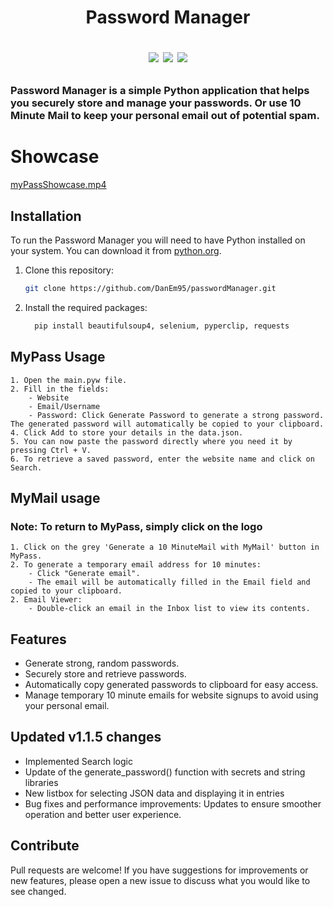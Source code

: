<h1 align="center">
	Password Manager
<p align=center>
<a href="http://makeapullrequest.com"><img src="https://img.shields.io/badge/PRs-welcome-brightgreen.svg"></a>
<a href="https://github.com/DanEm95"><img src="https://img.shields.io/badge/lead-DanEm95-lightblue"></a>
<a href="https://github.com/DanEm95/passwordManager/releases"><img src="https://img.shields.io/github/v/release/DanEm95/passwordManager.svg?label= version"></a>
</p>
</h1>

<h3 align="">
	Password Manager is a simple Python application that helps you securely store and manage your passwords. Or use 10 Minute Mail to keep your personal email out of potential spam.
</h3>

<h1 align="">
	Showcase
</h1>

[myPassShowcase.mp4](https://github.com/user-attachments/assets/0b750d0f-6423-4027-8956-797edcc99ab7)


## Installation

To run the Password Manager you will need to have Python installed on your system. You can download it from [python.org](https://www.python.org/downloads/).

1. Clone this repository:
   ```bash
   git clone https://github.com/DanEm95/passwordManager.git
2. Install the required packages:
   ```bash
	 pip install beautifulsoup4, selenium, pyperclip, requests

## MyPass Usage
```
1. Open the main.pyw file.
2. Fill in the fields:
 	- Website
 	- Email/Username
	- Password: Click Generate Password to generate a strong password. The generated password will automatically be copied to your clipboard.
4. Click Add to store your details in the data.json.
5. You can now paste the password directly where you need it by pressing Ctrl + V.
6. To retrieve a saved password, enter the website name and click on Search.
```

## MyMail usage
### Note: To return to MyPass, simply click on the logo
```
1. Click on the grey 'Generate a 10 MinuteMail with MyMail' button in MyPass.
2. To generate a temporary email address for 10 minutes:
	- Click "Generate email".
	- The email will be automatically filled in the Email field and copied to your clipboard.
2. Email Viewer:
	- Double-click an email in the Inbox list to view its contents.
```

## Features
 - Generate strong, random passwords.
 - Securely store and retrieve passwords.
 - Automatically copy generated passwords to clipboard for easy access.
 - Manage temporary 10 minute emails for website signups to avoid using your personal email.

## Updated v1.1.5 changes
 - Implemented Search logic
 - Update of the generate_password() function with secrets and string libraries
 - New listbox for selecting JSON data and displaying it in entries
 - Bug fixes and performance improvements: Updates to ensure smoother operation and better user experience.

## Contribute
Pull requests are welcome! If you have suggestions for improvements or new features, please open a new issue to discuss what you would like to see changed.
